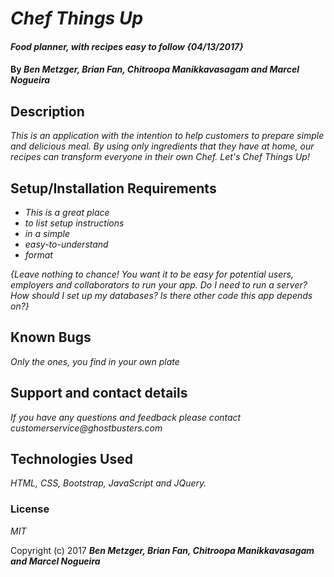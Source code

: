 <!-- template tricks:
-to change pairs to .pairs, "mv pairs .pairs"
-to delete the .git, "rm -rf .git"  -->


# _Chef Things Up_

#### _Food planner, with recipes easy to follow {04/13/2017}_

#### By _**Ben Metzger, Brian Fan, Chitroopa Manikkavasagam and Marcel Nogueira**_

## Description

_This is an application with the intention to help customers to prepare simple and delicious meal. By using only ingredients that they have at home, our recipes can transform everyone in their own Chef. Let's Chef Things Up!_

## Setup/Installation Requirements

* _This is a great place_
* _to list setup instructions_
* _in a simple_
* _easy-to-understand_
* _format_

_{Leave nothing to chance! You want it to be easy for potential users, employers and collaborators to run your app. Do I need to run a server? How should I set up my databases? Is there other code this app depends on?}_

## Known Bugs

_Only the ones, you find in your own plate_

## Support and contact details

_If you have any questions and feedback please contact customerservice@ghostbusters.com_

## Technologies Used

_HTML, CSS, Bootstrap, JavaScript and JQuery._

### License

  *MIT*

Copyright (c) 2017 **_Ben Metzger, Brian Fan, Chitroopa Manikkavasagam and Marcel Nogueira_**
